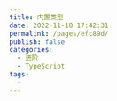 ```yaml
---
title: 内置类型
date: 2022-11-18 17:42:31
permalink: /pages/efc89d/
publish: false
categories:
  - 进阶
  - TypeScript
tags:
  - 
---
```

